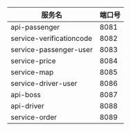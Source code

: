 | 服务名                      | 端口号  |
|--------------------------|------|
| api-passenger            | 8081 |
| service-verificationcode | 8082 |
| service-passenger-user   | 8083 |
| service-price            | 8084 |
| service-map              | 8085 |
| service-driver-user      | 8086 |
| api-boss                 | 8087 |
| api-driver               | 8088 |
| service-order            | 8089 |
